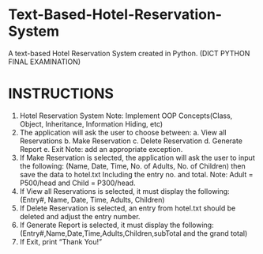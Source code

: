 # Text-Based-Hotel-Reservation-System
A text-based Hotel Reservation System created in Python. (DICT PYTHON FINAL EXAMINATION)

# INSTRUCTIONS
1. Hotel Reservation System
    Note: Implement OOP Concepts(Class, Object, Inheritance, Information Hiding, etc)
2. The application will ask the user to choose between:
    a. View all Reservations
    b. Make Reservation
    c. Delete Reservation
    d. Generate Report
    e. Exit
    Note: add an appropriate exception.
3. If Make Reservation is selected, the application will ask the user to input the following: (Name, Date, Time, No. of Adults, No. of Children) then save the data to hotel.txt Including the entry no. and total. Note: Adult = P500/head and Child = P300/head.
4. If View all Reservations is selected, it must display the following: (Entry#, Name, Date, Time, Adults, Children)
5. If Delete Reservation is selected, an entry from hotel.txt should be deleted and adjust the entry number.
6. If Generate Report is selected, it must display the following: (Entry#,Name,Date,Time,Adults,Children,subTotal and the grand total)
7. If Exit, print “Thank You!”
